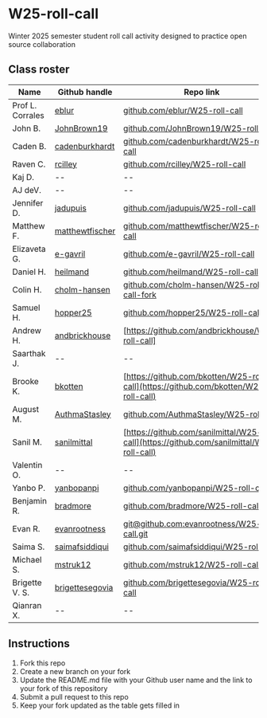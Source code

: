 # W25-roll-call
Winter 2025 semester student roll call activity designed to practice open source collaboration

## Class roster

| Name  | Github handle | Repo link |
|------|---------------|--------------|
| Prof L. Corrales | [eblur](https://github.com/eblur) | [github.com/eblur/W25-roll-call](https://github.com/eblur/W25-roll-call) |
| John B. | [JohnBrown19](https://github.com/JohnBrown19) | [github.com/JohnBrown19/W25-roll-call](https://github.com/JohnBrown19/W25-roll-call) |
| Caden B. | [cadenburkhardt](https://github.com/cadenburkhardt) | [github.com/cadenburkhardt/W25-roll-call](https://github.com/cadenburkhardt/W25-roll-call) |
| Raven C. | [rcilley](https://github.com/rcilley) | [github.com/rcilley/W25-roll-call](https://github.com/rcilley/W25-roll-call) |
| Kaj D. | -- | -- |
| AJ deV. | -- | -- |
| Jennifer D. | [jadupuis](https://github.com/jadupuis) | [github.com/jadupuis/W25-roll-call](https://github.com/jadupuis/W25-roll-call) |
| Matthew F. | [matthewtfischer](https://github.com/matthewtfischer) | [github.com/matthewtfischer/W25-roll-call](https://github.com/matthewtfischer/W25-roll-call) |
| Elizaveta G. | [e-gavril](https://github.com/e-gavril)| [github.com/e-gavril/W25-roll-call](https://github.com/e-gavril/W25-roll-call) |
| Daniel H. | [heilmand](https://github.com/heilmand) | [github.com/heilmand/W25-roll-call](https://github.com/heilmand/W25-roll-call) |
| Colin H. |[cholm-hansen](https://github.com/cholm-hansen) |[github.com/cholm-hansen/W25-roll-call-fork](https://github.com/cholm-hansen/W25-roll-call-fork) |
| Samuel H. | [hopper25](https://github.com/hopper25) | [github.com/hopper25/W25-roll-call](https://github.com/hopper25/W25-roll-call) |
| Andrew H. | [andbrickhouse](https://github.com/andbrickhouse) | [https://github.com/andbrickhouse/W25-roll-call] |
| Saarthak J. | -- | -- |
| Brooke K. | [bkotten](https://github.com/bkotten) | [https://github.com/bkotten/W25-roll-call](https://github.com/bkotten/W25-roll-call) |
| August M. | [AuthmaStasley](https://github.com/AuthmaStasley) | [github.com/AuthmaStasley/W25-roll-call](https://github.com/AuthmaStasley/W25-roll-call) |
| Sanil M. | [sanilmittal](https://github.com/sanilmittal) | [https://github.com/sanilmittal/W25-roll-call](https://github.com/sanilmittal/W25-roll-call) |
| Valentin O. | -- | -- |
| Yanbo P. | [yanbopanpi](https://github.com/yanbopanpi) | [github.com/yanbopanpi/W25-roll-call](https://github.com/yanbopanpi/W25-roll-call.git) |
| Benjamin R. | [bradmore](https://github.com/bradmore) | [github.com/bradmore/W25-roll-call](https://github.com/bradmore/W25-roll-call) |
| Evan R. | [evanrootness](https://github.com/evanrootness) | [git@github.com:evanrootness/W25-roll-call.git](https://github.com/evanrootness) |
| Saima S. | [saimafsiddiqui](https://github.com/saimafsiddiqui) | [github.com/saimafsiddiqui/W25-roll-call](https://github.com/saimafsiddiqui/W25-roll-call) |
| Michael S. | [mstruk12](https://github.com/mstruk) | [github.com/mstruk12/W25-roll-call](https://github.com/mstruk12/W25-roll-call) |
| Brigette V. S. | [brigettesegovia](https://github.com/brigettesegovia) | [github.com/brigettesegovia/W25-roll-call](https://github.com/brigettesegovia/W25-roll-call) |
| Qianran X. | -- | -- |

## Instructions

1. Fork this repo
2. Create a new branch on your fork
3. Update the README.md file with your Github user name and the link to your fork of this repository
4. Submit a pull request to this repo
5. Keep your fork updated as the table gets filled in
